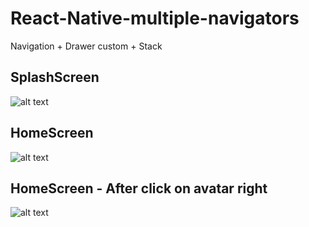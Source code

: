 # React-Native-multiple-navigators
Navigation + Drawer custom + Stack

## SplashScreen
![alt text](https://ripley.eu/perso/app-mobile-ui/img/6.png)

## HomeScreen
![alt text](https://ripley.eu/perso/app-mobile-ui/img/7.png)

## HomeScreen - After click on avatar right
![alt text](https://ripley.eu/perso/app-mobile-ui/img/8.png)